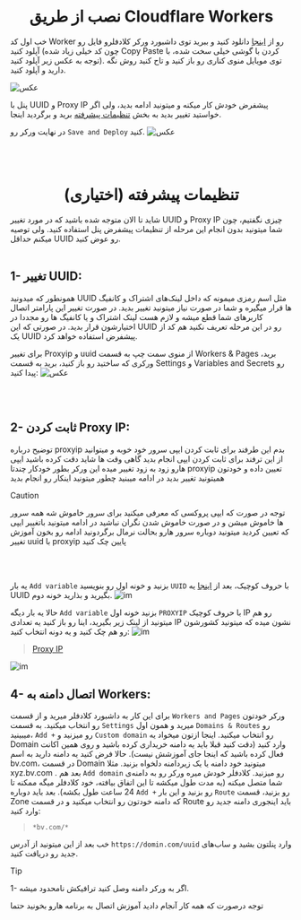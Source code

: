 <h1 align="center">نصب از طریق Cloudflare Workers</h1>

خب اول کد Worker رو از [اینجا](https://github.com/valid7996/Gozargah/blob/main/vless_worker/worker.js) دانلود کنید و ببرید توی داشبورد ورکر کلادفلرو فایل رو آپلود کنید (چون کد خیلی زیاد شده Copy Paste کردن با گوشی خیلی سخت شده، با توجه به عکس زیر آپلود کنید). توی مویایل منوی کناری رو باز کنید و تاح کنید روش نگه دارید و آپلود کنید.

![عکس](https://github.com/valid7996/Gozargah/blob/main/images/imagwor/IMG_20250104_163617.jpg)

پنل با UUID و Proxy IP  پیشفرض خودش کار میکنه و میتونید ادامه بدید، ولی اگر خواستید تغییر بدید به بخش [تنظیمات پیشرفته](#تنظیمات-پیشرفته-اختیاری) برید و برگردید اینجا.

 در نهایت ورکر رو `Save and Deploy` کنید.
![عکس](https://github.com/valid7996/Gozargah/blob/main/images/imagwor/IMG_20250104_163647.jpg)





<br><br>
<h1 align="center">تنظیمات پیشرفته (اختیاری)</h1>

شاید تا الان متوجه شده باشید که در مورد تغییر UUID و Proxy IP  چیزی نگفتیم، چون شما میتونید بدون انجام این مرحله از تنظیمات پیشفرض پنل استفاده کنید. ولی توصیه میکنم حداقل UUID رو عوض کنید.
<br><br>

## 1- تغییر UUID:

همونطور که میدونید UUID  مثل اسم رمزی میمونه که داخل لینک‌های اشتراک و کانفیگ ها قرار میگیره و شما در صورت نیاز میتونید تغییر بدید. در صورت تغییر این پارامتر اتصال کاربرهای شما قطع میشه و لازم هست لینک اشتراک و یا کانفیگ ها رو مجددا در اختیارشون قرار بدید. در صورتی که این UUID رو در این مرحله تعریف نکنید هم کد از یک UUID پیشفرض استفاده خواهد کرد.


برای تغییر Proxyip و uuid از منوی سمت چپ به قسمت Workers & Pages برید، ورکری که ساختید رو باز کنید، برید به قسمت Settings و Variables and Secrets رو پیدا کنید:
![عکس](https://github.com/valid7996/Gozargah/blob/main/images/imagwor/IMG_20250104_163547.jpg)


<br><br>

## 2- ثابت کردن Proxy IP:

توضیح درباره proxyip  بدم این طرفند برای ثابت کردن ایپی سرور خود خوبه و میتوانید از این ترفند برای ثابت کردن ایپی انجام بدید گاهی وقت ها شاید دقت کرده باشید
ایپی هارو زود به زود تغییر میده این ورکر بطور خودکار چندتا proxyip  تعیین داده و خودتون همیتونید تغییر بدید در ادامه میبنید چطور میتونید اینکار رو انجام بدید 

> [!CAUTION]
>  توجه در صورت که ایپی پروکسی که معرفی میکنید برای سرور خاموش شه همه سرور ها خاموش میشن و در صورت خاموش شدن نگران نباشید در ادامه میتونید باتغییر ایپی که تعیین کردید میتونید دوباره سرور هارو بحالت نرمال برگردونید ادامه رو بخون آموزش تغییر uuid با proxyip پایین چک کنید

<br><br>



یه بار `Add variable` بزنید و خونه اول رو بنویسید `UUID` با حروف کوچیک، بعد از [اینجا](https://www.uuidgenerator.net/) یه UUID بگیرید و بذارید خونه دوم.
![im](https://github.com/valid7996/Gozargah/blob/main/images/imagwor/InShot_20250104_155744172.jpg)

حالا یه بار دیگه `Add variable` بزنید خونه اول `PROXYIP` با حروف کوچیک IP رو هم میتونید از لینک‌ زیر بگیرید، اینا رو باز کنید یه تعدادی IP نشون میده که میتونید کشورشون رو هم چک کنید و یه دونه انتخاب کنید:
![im](https://github.com/valid7996/Gozargah/blob/main/images/imagwor/InShot_20250104_155719489.jpg)

>[Proxy IP](https://www.nslookup.io/domains/bpb.yousef.isegaro.com/dns-records/)

![im](https://github.com/valid7996/Gozargah/blob/main/images/imagwor/Proxy_ips.jpg)


## 4- اتصال دامنه به Workers:

برای این کار به داشبورد کلادفلر میرید و از قسمت `Workers and Pages` ورکر خودتون رو انتخاب میکنید. به قسمت `Settings` میرید و همون اول `Domains & Routes` رو میبینید، `Add +` رو میزنید و `Custom domain` رو انتخاب میکنید. اینجا ازتون میخواد یه Domain وارد کنید (دقت کنید قبلا باید یه دامنه خریداری کرده باشید و روی همین اکانت فعال کرده باشید که اینجا جای آموزشش نیست). حالا فرض کنید یه دامنه دارید به اسم bv.com، در قسمت Domain میتونید خود دامنه یا یک زیردامنه دلخواه بزنید. مثلا xyz.bv.com . بعد هم `Add domain` رو میزنید. کلادفلر خودش میره ورکر رو به دامنه‌ی شما متصل میکنه (یه مدت طول میکشه تا این اتفاق بیافته، خود کلادفلر میگه ممکنه تا 24 ساعت طول بکشه).
بعد باید دوباره `Add +` رو بزنید و این بار `Route` رو بزنید، قسمت Zone که دامنه خودتون رو انتخاب میکنید و در قسمت Route باید اینجوری دامنه جدید رو وارد کنید: 
> `*bv.com/*`

خب بعد از این میتونید از آدرس `https://domin.com/uuid` وارد پنلتون بشید و ساب‌های جدید رو دریافت کنید.

> [!TIP]
> 1- اگر به ورکر دامنه وصل کنید  ترافیکش نامحدود میشه.
>
>
> توجه
> درصورت که همه کار آنجام دادید آموزش اتصال به برنامه هارو بخونید حتما 


